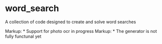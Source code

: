 # word_search
A collection of code designed to create and solve word searches

Markup: * Support for photo ocr in progress
Markup: * The generator is not fully functunal yet
